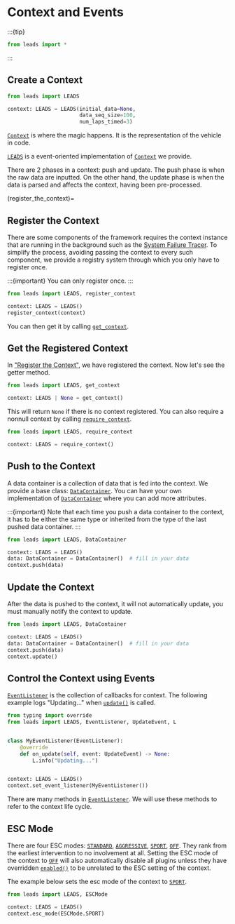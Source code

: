 # Context and Events

:::{tip}

```python
from leads import *
```

:::

## Create a Context

```python
from leads import LEADS

context: LEADS = LEADS(initial_data=None,
                       data_seq_size=100,
                       num_laps_timed=3)
```

[`Context`](#leads.context.Context) is where the magic happens. It is the representation of the vehicle in code.

[`LEADS`](#leads.leads.LEADS) is a event-oriented implementation of [`Context`](#leads.context.Context) we provide.

There are 2 phases in a context: push and update. The push phase is when the raw data are inputted. On the other hand,
the update phase is when the data is parsed and affects the context, having been pre-processed.

(register_the_context)=

## Register the Context

There are some components of the framework requires the context instance that are running in the background such as the
[System Failure Tracer](system_failure_tracer). To simplify the process, avoiding passing the context to every such
component, we provide a registry system through which you only have to register once.

:::{important}
You can only register once.
:::

```python
from leads import LEADS, register_context

context: LEADS = LEADS()
register_context(context)
```

You can then get it by calling [`get_context`](#leads.registry.get_context).

## Get the Registered Context

In ["Register the Context"](#register-the-context), we have registered the context. Now let's see the getter method.

```python
from leads import LEADS, get_context

context: LEADS | None = get_context()
```

This will return `None` if there is no context registered. You can also require a nonnull context by calling
[`require_context`](#leads.registry.require_context).

```python
from leads import LEADS, require_context

context: LEADS = require_context()
```

## Push to the Context

A data container is a collection of data that is fed into the context. We provide a base class:
[`DataContainer`](#leads.data.DataContainer). You can have your own implementation of
[`DataContainer`](#leads.data.DataContainer) where you can add more attributes.

:::{important}
Note that each time you push a data container to the context, it has to be either the same type or inherited from the
type of the last pushed data container.
:::

```python
from leads import LEADS, DataContainer

context: LEADS = LEADS()
data: DataContainer = DataContainer()  # fill in your data
context.push(data)
```

## Update the Context

After the data is pushed to the context, it will not automatically update, you must manually notify the context to
update.

```python
from leads import LEADS, DataContainer

context: LEADS = LEADS()
data: DataContainer = DataContainer()  # fill in your data
context.push(data)
context.update()
```

## Control the Context using Events

[`EventListener`](#leads.event.EventListener) is the collection of callbacks for context. The following example logs
"Updating..." when [`update()`](#leads.leads.LEADS.update) is called.

```python
from typing import override
from leads import LEADS, EventListener, UpdateEvent, L


class MyEventListener(EventListener):
    @override
    def on_update(self, event: UpdateEvent) -> None:
        L.info("Updating...")


context: LEADS = LEADS()
context.set_event_listener(MyEventListener())
```

There are many methods in [`EventListener`](#leads.event.EventListener). We will use these methods to refer to the
context life cycle.

## ESC Mode

There are four ESC modes: [`STANDARD`](#leads.constant.ESCMode.STANDARD),
[`AGGRESSIVE`](#leads.constant.ESCMode.AGGRESSIVE), [`SPORT`](#leads.constant.ESCMode.SPORT),
[`OFF`](#leads.constant.ESCMode.OFF). They rank from the earliest intervention to no involvement at all. Setting the ESC
mode of the context to [`OFF`](#leads.constant.ESCMode.OFF) will also automatically disable all plugins unless they have
overridden [`enabled()`](#leads.plugin.plugin.Plugin.enabled) to be unrelated to the ESC setting of the context.

The example below sets the esc mode of the context to [`SPORT`](#leads.constant.ESCMode.SPORT).

```python
from leads import LEADS, ESCMode

context: LEADS = LEADS()
context.esc_mode(ESCMode.SPORT)
```